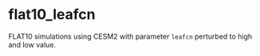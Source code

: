 # flat10_leafcn
FLAT10 simulations using CESM2 with parameter `leafcn` perturbed to high and low value.

